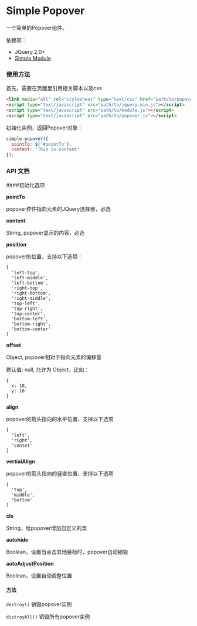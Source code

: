 # Simple Popover

一个简单的Popover组件。

依赖项：

- JQuery 2.0+
- [Simple Module](https://github.com/mycolorway/simple-module)

### 使用方法
首先，需要在页面里引用相关脚本以及css

```html
<link media="all" rel="stylesheet" type="text/css" href="path/to/popover.css" />
<script type="text/javascript" src="path/to/jquery.min.js"></script>
<script type="text/javascript" src="path/to/module.js"></script>
<script type="text/javascript" src="path/to/popover.js"></script>

```

初始化实例，返回Popover对象：

```js
simple.popover({
  pointTo: $('#pointTo'),
  content: 'This is content'
});

```

### API 文档

####初始化选项

__pointTo__

popover控件指向元素的JQuery选择器，必选

__content__

String, popover显示的内容，必选

__position__

popover的位置，支持以下选项：

```
[
  'left-top',
  'left-middle',
  'left-bottom',
  'right-top',
  'right-bottom',
  'right-middle',
  'top-left',
  'top-right',
  'top-center',
  'bottom-left',
  'bottom-right',
  'bottom-center'
]
```

__offset__

Object, popover相对于指向元素的偏移量

默认值: null, 允许为 Object，比如：

```
{
  x: 10,
  y: 10
}

```

__align__

popover的箭头指向的水平位置，支持以下选项

```
[
  'left',
  'right',
  'centet'
]
```

__vertialAlign__

popover的箭头指向的竖直位置，支持以下选项

```
[
  'top',
  'middle',
  'bottom'
]
```

__cls__

String，给popover增加自定义的类

__autohide__

Boolean，设置当点击其他目标时，popover自动销毁

__autoAdjustPosition__

Boolean，设置自动调整位置

#### 方法

`destroy()` 销毁popover实例

`distroyAll()` 销毁所有popover实例
